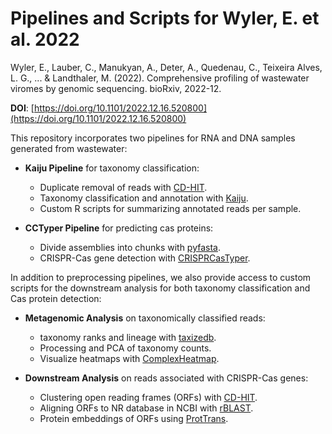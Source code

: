 # Pipelines and Scripts for Wyler, E. et al. 2022

Wyler, E., Lauber, C., Manukyan, A., Deter, A., Quedenau, C., Teixeira Alves, L. G., ... & Landthaler, M. (2022). Comprehensive profiling of wastewater viromes by genomic sequencing. bioRxiv, 2022-12. 

**DOI**: [https://doi.org/10.1101/2022.12.16.520800](https://doi.org/10.1101/2022.12.16.520800)

This repository incorporates two pipelines for RNA and DNA samples generated from wastewater: 

* **Kaiju Pipeline** for taxonomy classification:
  - Duplicate removal of reads with [CD-HIT](https://sites.google.com/view/cd-hit).
  - Taxonomy classification and annotation with [Kaiju](https://kaiju.binf.ku.dk/).
  - Custom R scripts for summarizing annotated reads per sample.
  
* **CCTyper Pipeline** for predicting cas proteins:
  - Divide assemblies into chunks with [pyfasta](https://anaconda.org/bioconda/pyfasta).
  - CRISPR-Cas gene detection with [CRISPRCasTyper](https://anaconda.org/russel88/cctyper).

In addition to preprocessing pipelines, we also provide access to custom scripts for the downstream analysis for both taxonomy classification and Cas protein detection:

* **Metagenomic Analysis** on taxonomically classified reads:
  - taxonomy ranks and lineage with [taxizedb](https://cran.r-project.org/web/packages/taxizedb/index.html). 
  - Processing and PCA of taxonomy counts.
  - Visualize heatmaps with [ComplexHeatmap](https://bioconductor.org/packages/release/bioc/html/ComplexHeatmap.html).
  
* **Downstream Analysis** on reads associated with CRISPR-Cas genes:
  - Clustering open reading frames (ORFs) with [CD-HIT](https://sites.google.com/view/cd-hit).
  - Aligning ORFs to NR database in NCBI with [rBLAST](https://github.com/mhahsler/rBLAST).
  - Protein embeddings of ORFs using [ProtTrans](https://github.com/agemagician/ProtTrans).
